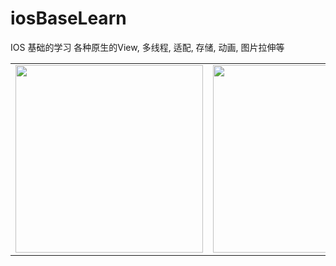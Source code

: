 # iosBaseLearn
IOS 基础的学习
各种原生的View, 多线程, 适配, 存储, 动画, 图片拉伸等

<table>
<tr>
<td><img src="https://github.com/xuehongle/iosBaseLearn/blob/master/IOSBaseLearn/IOSBaseLearn/ScreenImage/1.png?raw=true" width="300"></td>
<td><img src="https://github.com/xuehongle/iosBaseLearn/blob/master/IOSBaseLearn/IOSBaseLearn/ScreenImage/2.png?raw=true" width="300"></td>
<td><img src="https://github.com/xuehongle/iosBaseLearn/blob/master/IOSBaseLearn/IOSBaseLearn/ScreenImage/3.png?raw=true" width="300"></td>
<td><img src="https://github.com/xuehongle/iosBaseLearn/blob/master/IOSBaseLearn/IOSBaseLearn/ScreenImage/4.png?raw=true" width="300"></td>
</tr>
</table>

